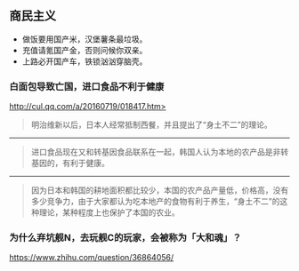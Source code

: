 ## 商民主义
- 做饭要用国产米，汉堡薯条最垃圾。
- 充值请氪国产金，否则问候你双亲。
- 上路必开国产车，铁锁汹汹穿脑壳。
### 白面包导致亡国，进口食品不利于健康
http://cul.qq.com/a/20160719/018417.htm>
>明治维新以后，日本人经常抵制西餐，并且提出了“身土不二”的理论。
---
>进口食品现在又和转基因食品联系在一起，韩国人认为本地的农产品是非转基因的，有利于健康。
---
>因为日本和韩国的耕地面积都比较少，本国的农产品产量低，价格高，没有多少竞争力，由于大家都认为吃本地产的食物有利于养生，“身土不二”的这种理论，某种程度上也保护了本国的农业。
### 为什么弃坑舰N，去玩舰C的玩家，会被称为「大和魂」？
https://www.zhihu.com/question/36864056/